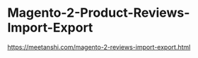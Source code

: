 # Magento-2-Product-Reviews-Import-Export
https://meetanshi.com/magento-2-reviews-import-export.html
